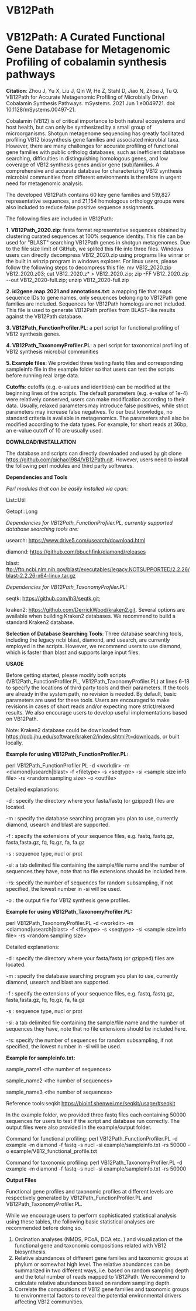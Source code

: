 # VB12Path
# VB12Path: A Curated Functional Gene Database for Metagenomic Profiling of cobalamin synthesis pathways
<b>Citation</b>: Zhou J, Yu X, Liu J, Qin W, He Z, Stahl D, Jiao N, Zhou J, Tu Q. VB12Path for Accurate Metagenomic Profiling of Microbially Driven Cobalamin Synthesis Pathways. mSystems. 2021 Jun 1:e0049721. doi: 10.1128/mSystems.00497-21.

Cobalamin (VB12) is of critical importance to both natural ecosystems and host health, but can only be synthesized by a small group of microorganisms. Shotgun metagenome sequencing has greatly facilitated profiling VB12 biosynthesis gene families and associated microbial taxa. However, there are many challenges for accurate profiling of functional gene families with public ortholog databases, such as inefficient database searching, difficulties in distinguishing homologous genes, and low coverage of VB12 synthesis genes and/or gene (sub)families. A comprehensive and accurate database for characterizing VB12 synthesis microbial communities from different environments is therefore in urgent need for metagenomic analysis. 

The developed VB12Path contains 60 key gene families and 519,827 representative sequences, and 21,154 homologous orthology groups were also included to reduce false positive sequence assignments.

The following files are included in VB12Path:

<b>1. VB12Path_2020.zip</b>: fasta format representative sequences obtained by clustering curated sequences at 100% sequence identity. This file can be used for "BLAST" searching VB12Path genes in shotgun metagenomes. Due to the file size limit of GitHub, we splited this file into three files. Windows users can directly decompress VB12_2020.zip using programs like winrar or the built in winzip program in windows explorer. For linux users, please follow the following steps to decompress this file: mv VB12_2020.zip VB12_2020.z03; cat VB12_2020.z* > VB12_2020.zip; zip -FF VB12_2020.zip --out VB12_2020-full.zip; unzip VB12_2020-full.zip

<b>2. id2gene.map.2021 and annotations.txt</b>: a mapping file that maps sequence IDs to gene names, only sequences belonging to VB12Path gene families are included. Sequences for VB12Path homologs are not included. This file is used to generate VB12Path profiles from BLAST-like results against the VB12Path database. 

<b>3. VB12Path_FunctionProfiler.PL</b>: a perl script for functional profiling of VB12 synthesis genes.

<b>4. VB12Path_TaxonomyProfiler.PL</b>: a perl script for taxonomical profiling of VB12 synthesis microbial communities

<b>5. Example files</b>: We provided three testing fastq files and corresponding sampleinfo file in the example folder so that users can test the scripts before running real large data.

<b>Cutoffs</b>: cutoffs (e.g. e-values and identities) can be modified at the beginning lines of the scripts. The default parameters (e.g. e-value of 1e-4) were relatively conserved, users can make modification according to their data. Usually, relaxed parameters may introduce false positives, while strict parameters may increase false negatives. To our best knowledge, no standard criteria is available in metagenomics. The parameters shall also be modified according to the data types. For example, for short reads at 36bp, an e-value cutoff of 10 are usually used. 

<b>DOWNLOAD/INSTALLATION</b>

The database and scripts can directly downloaded and used by git clone https://github.com/qichao1984/VB12Path.git. However, users need to install the following perl modules and third party softwares. 

<p><b>Dependencies and Tools</b></p>
<i>Perl modules that can be easily installed via cpan:</i>

List::Util

Getopt::Long

<i>Dependencies for VB12Path_FunctionProfiler.PL, currently supported database searching tools are:</i>

usearch: https://www.drive5.com/usearch/download.html

diamond: https://github.com/bbuchfink/diamond/releases

blast: ftp://ftp.ncbi.nlm.nih.gov/blast/executables/legacy.NOTSUPPORTED/2.2.26/blast-2.2.26-x64-linux.tar.gz

<i>Dependencies for VB12Path_TaxonomyProfiler.PL:</i>

seqtk: https://github.com/lh3/seqtk.git;

kraken2: https://github.com/DerrickWood/kraken2.git. Several options are available when building Kraken2 databases. We recommend to build a standard Kraken2 database. 

<b>Selection of Database Searching Tools</b>:
Three database searching tools, including the legacy ncbi blast, diamond, and usearch, are currently employed in the scripts. However, we recommend users to use diamond, which is faster than blast and supports large input files. 

<b>USAGE</b>

Before getting started, please modify both scripts (VB12Path_FunctionProfiler.PL, VB12Path_TaxonomyProfiler.PL) at lines 6-18 to specify the locations of third party tools and their parameters. If the tools are already in the system path, no revision is needed. By default, basic parameters are used for these tools. Users are encouraged to make revisions in cases of short reads and/or expecting more strict/relaxed results. We also encourage users to develop useful implementations based on VB12Path.

Note: Kraken2 database could be downloaded from https://ccb.jhu.edu/software/kraken2/index.shtml?t=downloads, or built locally. 

<b>Example for using VB12Path_FunctionProfiler.PL:</b>

perl VB12Path_FunctionProfiler.PL -d \<workdir\> -m \<diamond|usearch|blast\> -f \<filetype\> -s \<seqtype\> -si \<sample size info file\> -rs \<random sampling size\> -o \<outfile\>
  
Detailed explanations: 

-d : specify the directory where your fasta/fastq (or gzipped) files are located. 

-m : specify the database searching program you plan to use, currently diamond, usearch and blast are supported. 

-f : specify the extensions of your sequence files, e.g. fastq, fastq.gz, fasta,fasta.gz, fq, fq.gz, fa, fa.gz

-s : sequence type, nucl or prot

-si: a tab delimited file containing the sample/file name and the number of sequences they have, note that no file extensions should be included here.

-rs: specify the number of sequences for random subsampling, if not specified, the lowest number in -si will be used.

-o : the output file for VB12 synthesis gene profiles.   


<b>Example for using VB12Path_TaxonomyProfiler.PL:</b>

perl VB12Path_TaxonomyProfiler.PL -d \<workdir\> -m \<diamond|usearch|blast\> -f \<filetype\> -s \<seqtype\> -si \<sample size info file\> -rs \<random sampling size\> 
  
Detailed explanations: 

-d : specify the directory where your fasta/fastq (or gzipped) files are located. 

-m : specify the database searching program you plan to use, currently diamond, usearch and blast are supported. 

-f : specify the extensions of your sequence files, e.g. fastq, fastq.gz, fasta,fasta.gz, fq, fq.gz, fa, fa.gz

-s : sequence type, nucl or prot

-si: a tab delimited file containing the sample/file name and the number of sequences they have, note that no file extensions should be included here.

-rs: specify the number of sequences for random subsampling, if not specified, the lowest number in -si will be used.

<b>Example for sampleinfo.txt:</b>

sample_name1	\<the number of sequences\>

sample_name2	\<the number of sequences\>

sample_name3	\<the number of sequences\>

Reference tools:seqkit https://bioinf.shenwei.me/seqkit/usage/#seqkit

In the example folder, we provided three fastq files each containing 50000 sequences for users to test if the script and database run correctly. The output files were also provided in the example/output folder. 

Command for functional profiling: perl VB12Path_FunctionProfiler.PL -d example -m diamond -f fastq -s nucl -si example/sampleinfo.txt -rs 50000 -o example/VB12_functional_profile.txt

Command for taxonomic profiling: perl VB12Path_TaxonomyProfiler.PL -d example -m diamond -f fastq -s nucl -si example/sampleinfo.txt -rs 50000


<b>Output Files</b>

Functional gene profiles and taxonomic profiles at different levels are respectively generated by VB12Path_FunctionProfiler.PL and VB12Path_TaxonomyProfiler.PL. 

While we encourage users to perform sophisticated statistical analysis using these tables, the following basic statistical analyses are recommended before doing so. 

1. Ordination analyses (NMDS, PCoA, DCA etc. ) and visualization of the functional gene and taxonomic compositions related with VB12 biosynthesis.
2. Relative abundances of different gene families and taxonomic groups at phylum or somewhat high level. The relative abundances can be summarized in two different ways, i.e. based on random sampling depth and the total number of reads mapped to VB12Path. We recommend to calculate relative abundances based on random sampling depth. 
3. Correlate the compositions of VB12 gene families and taxonomic groups to environmental factors to reveal the potential environmental drivers affecting VB12 communities.
